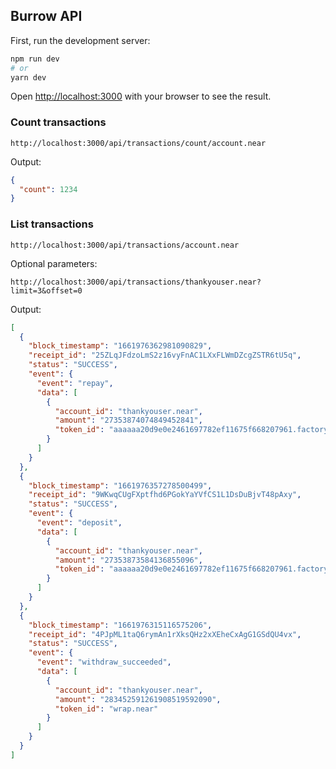 ## Burrow API

First, run the development server:

```bash
npm run dev
# or
yarn dev
```

Open [http://localhost:3000](http://localhost:3000) with your browser to see the result.

### Count transactions

```
http://localhost:3000/api/transactions/count/account.near
```

Output:

```JSON
{
  "count": 1234
}
```

### List transactions

```
http://localhost:3000/api/transactions/account.near
```

Optional parameters:

```
http://localhost:3000/api/transactions/thankyouser.near?limit=3&offset=0
```

Output:

```JSON
[
  {
    "block_timestamp": "1661976362981090829",
    "receipt_id": "25ZLqJFdzoLmS2z16vyFnAC1LXxFLWmDZcgZSTR6tU5q",
    "status": "SUCCESS",
    "event": {
      "event": "repay",
      "data": [
        {
          "account_id": "thankyouser.near",
          "amount": "27353874074849452841",
          "token_id": "aaaaaa20d9e0e2461697782ef11675f668207961.factory.bridge.near"
        }
      ]
    }
  },
  {
    "block_timestamp": "1661976357278500499",
    "receipt_id": "9WKwqCUgFXptfhd6PGokYaYVfCS1L1DsDuBjvT48pAxy",
    "status": "SUCCESS",
    "event": {
      "event": "deposit",
      "data": [
        {
          "account_id": "thankyouser.near",
          "amount": "27353873584136855096",
          "token_id": "aaaaaa20d9e0e2461697782ef11675f668207961.factory.bridge.near"
        }
      ]
    }
  },
  {
    "block_timestamp": "1661976315116575206",
    "receipt_id": "4PJpML1taQ6rymAn1rXksQHz2xXEheCxAgG1GSdQU4vx",
    "status": "SUCCESS",
    "event": {
      "event": "withdraw_succeeded",
      "data": [
        {
          "account_id": "thankyouser.near",
          "amount": "283452591261908519592090",
          "token_id": "wrap.near"
        }
      ]
    }
  }
]

```
